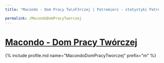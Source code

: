 ```yaml
---
title: "Macondo - Dom Pracy Tw\xF3rczej | Patromierz - statystyki Patronite.pl"

permalink: /MacondoDomPracyTworczej
---
```


# [Macondo - Dom Pracy Twórczej](https://patronite.pl/MacondoDomPracyTworczej)

{% include profile.md name="MacondoDomPracyTworczej" prefix="m" %}
